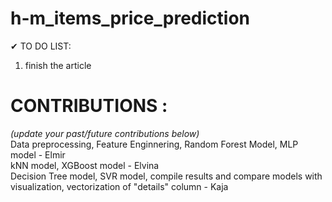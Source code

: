 # h-m_items_price_prediction


✔ TO DO LIST: 
1. finish the article




# CONTRIBUTIONS :
*(update your past/future contributions below)* <br />
Data preprocessing, Feature Enginnering, Random Forest Model, MLP model - Elmir <br />
kNN model, XGBoost model - Elvina <br />
Decision Tree model, SVR model, compile results and compare models with visualization, vectorization of "details" column - Kaja <br />
